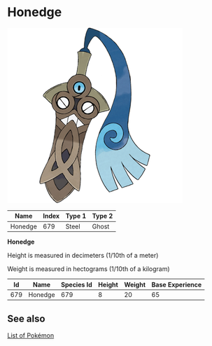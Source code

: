# Honedge


![Honedge](images/679.png)

| **Name** | **Index** | **Type 1** | **Type 2** |
|----|----|----|----|
| Honedge | 679 | Steel | Ghost  |

**Honedge** 


Height is measured in decimeters (1/10th of a meter)

Weight is measured in hectograms (1/10th of a kilogram)

| **Id** | **Name** | **Species Id** | **Height** | **Weight** | **Base Experience** |
|--------|----------|----------------|------------|------------|---------------------|
| 679 | Honedge | 679 | 8 | 20 | 65 |


## See also

[List of Pokémon](../pokemon.md)
